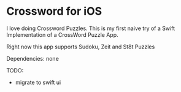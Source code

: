 # Crossword for iOS

I love doing Crossword Puzzles.
This is my first naive try of a Swift Implementation of a CrossWord Puzzle App.

Right now this app supports Sudoku, Zeit and St8t Puzzles

Dependencies: none



TODO:
 - migrate to swift ui





